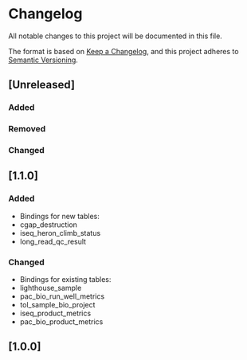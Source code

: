 # Changelog
All notable changes to this project will be documented in this file.

The format is based on [Keep a Changelog](https://keepachangelog.com/en/1.0.0/),
and this project adheres to [Semantic Versioning](https://semver.org/spec/v2.0.0.html).

## [Unreleased]

### Added

### Removed

### Changed

## [1.1.0]

### Added

 - Bindings for new tables:
  - cgap_destruction
  - iseq_heron_climb_status
  - long_read_qc_result

### Changed

 - Bindings for existing tables:
  - lighthouse_sample
  - pac_bio_run_well_metrics
  - tol_sample_bio_project
  - iseq_product_metrics
  - pac_bio_product_metrics
  
## [1.0.0]

